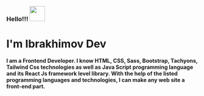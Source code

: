 ### Hello!!! <img src="https://media4.giphy.com/media/Q7LHmoFwVP6Yc1swZs/giphy.gif?cid=ecf05e47fn5yqji83bzcyulz0kgf2grtb61dvtjko7pi89gi&ep=v1_stickers_search&rid=giphy.gif&ct=s" width="40" style="margin-top:20px;">
<h1>I'm Ibrakhimov Dev</h1>
<b>
I am a Frontend Developer. I know HTML, CSS, Sass, Bootstrap, Tachyons, Tailwind Css technologies as well as Java Script programming language and its React Js framework level library. With the help of the listed programming languages ​​and technologies, I can make any web site a front-end part.
</b>
